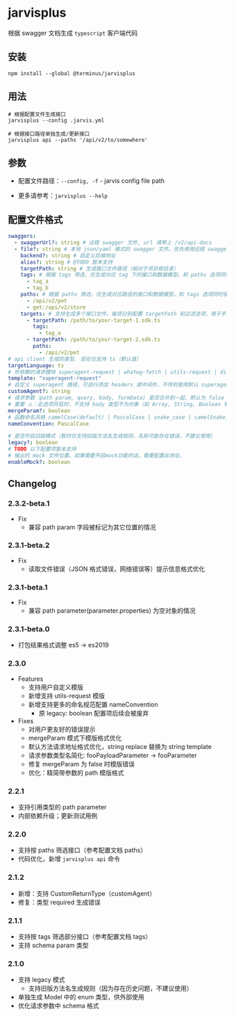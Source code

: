 # jarvisplus

根据 swagger 文档生成 `typescript` 客户端代码

## 安装

```shell
npm install --global @terminus/jarvisplus
```

## 用法

```shell
# 根据配置文件生成接口
jarvisplus --config .jarvis.yml

# 根据接口路径单独生成/更新接口
jarvisplus api --paths '/api/v2/to/somewhere'
```

## 参数

- 配置文件路径：`--config, -f` - jarvis config file path

- 更多请参考：`jarvisplus --help`

## 配置文件格式

```yml
swaggers:
  - swaggerUrl?: string # 远程 swagger 文件, url 请带上 /v2/api-docs
  - file?: string # 本地 json/yaml 格式的 swagger 文件。优先使用远程 swaggerUrl
    backend?: string # 自定义后端地址
    alias?: string # @TODO 暂未支持
    targetPath: string # 生成接口文件路径（相对于项目根目录）
    tags: # 根据 tags 筛选，仅生成对应 tag 下的接口和数据模型。和 paths 选项同时使用时，优先使用 paths
      - tag_a
      - tag_b
    paths: # 根据 paths 筛选，仅生成对应路径的接口和数据模型。和 tags 选项同时使用时，优先使用 paths
      - /api/v2/pet
      - get:/api/v2/store
    targets: # 支持生成多个接口文件，每项分别配置 targetPath 和过滤选项，用于手动拆分不同接口
      - targetPath: /path/to/your-target-1.sdk.ts
        tags:
          - tag_a
      - targetPath: /path/to/your-target-2.sdk.ts
        paths:
          - /api/v2/pet
# api client 生成的类型. 现在仅支持 ts（默认值）
targetLanguage: ts
# 所依赖的请求模块 superagent-request | whatwg-fetch | utils-request | dir_path(自定义模版路径，参考 templates 文件夹 README)
template: "superagent-request"
# 自定义 superagent 路径，可自行添加 headers 或中间件，不传则使用默认 superagent (此配置仅当 template 为 superagent-request 时可用)
customAgent?: string
# 请求参数（path param, query, body, formData) 是否合并到一起，默认为 false
# 重要 ⚠️：此选项开启时，不支持 body 类型不为对象（如 Array, String, Boolean 等）且同时含有 `path, query` 等参数的接口
mergeParam?: boolean
# 函数命名风格 camelCase(default) | PascalCase | snake_case | camelSnake_case | legacy
nameConvention: PascalCase

# 是否开启旧版模式（暂时仅支持旧版方法名生成规则，名称可能存在错误，不建议使用）
legacy?: boolean
# TODO 以下配置项暂未支持
# 输出的 mock 文件位置。如果需要开启mock功能的话，需要配置此地址。
enableMock?: boolean
```

## Changelog

### 2.3.2-beta.1

- Fix
  - 兼容 path param 字段被标记为其它位置的情况

### 2.3.1-beta.2

- Fix
  - 读取文件错误（JSON 格式错误，网络错误等）提示信息格式优化

### 2.3.1-beta.1

- Fix
  - 兼容 path parameter(parameter.properties) 为空对象的情况

### 2.3.1-beta.0

- 打包结果格式调整 es5 -> es2019

### 2.3.0

- Features
  - 支持用户自定义模版
  - 新增支持 utils-request 模版
  - 新增支持更多的命名规范配置 nameConvention
    - 原 legacy: boolean 配置项后续会被废弃
- Fixes
  - 对用户更友好的错误提示
  - mergeParam 模式下模版格式优化
  - 默认方法请求地址格式优化，string replace 替换为 string template
  - 请求参数类型名简化: fooPayloadParameter -> fooParameter
  - 修复 mergeParam 为 false 时模版错误
  - 优化：精简带参数的 path 模版格式

### 2.2.1

- 支持引用类型的 path parameter
- 内部依赖升级；更新测试用例

### 2.2.0

- 支持按 paths 筛选接口（参考配置文档 paths）
- 代码优化，新增 `jarvisplus api` 命令

### 2.1.2

- 新增：支持 CustomReturnType（customAgent）
- 修复：类型 required 生成错误

### 2.1.1

- 支持按 tags 筛选部分接口（参考配置文档 tags）
- 支持 schema param 类型

### 2.1.0

- 支持 legacy 模式
  - 支持旧版方法名生成规则（因为存在历史问题，不建议使用）
- 单独生成 Model 中的 enum 类型，供外部使用
- 优化请求参数中 schema 格式
